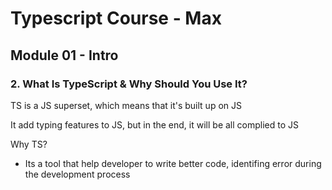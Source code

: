 # Typescript Course - Max

## Module 01 - Intro

### 2. What Is TypeScript & Why Should You Use It?

TS is a JS superset, which means that it's built up on JS

It add typing features to JS, but in the end, it will be all complied to JS

Why TS?

- Its a tool that help developer to write better code, identifing error during the development process
